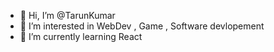 - 👋 Hi, I’m @TarunKumar
- 👀 I’m interested in WebDev , Game , Software devlopement
- 🌱 I’m currently learning React

<!---
Tarun08091997/Tarun08091997 is a ✨ special ✨ repository because its `README.md` (this file) appears on your GitHub profile.
You can click the Preview link to take a look at your changes.
--->
